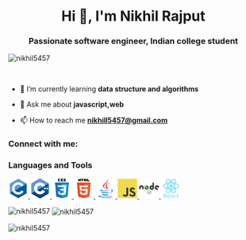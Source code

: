 <h1 align="center">Hi 👋, I'm Nikhil Rajput</h1>
<h3 align="center">Passionate software engineer, Indian college student</h3>

<p align="left"> <img src="https://komarev.com/ghpvc/?username=nikhil5457&label=Profile%20views&color=0e75b6&style=flat" alt="nikhil5457" /> </p>

<p align="left"> <a href="https://twitter.com/" target="blank"><img src="https://img.shields.io/twitter/follow/?logo=twitter&style=for-the-badge" alt="" /></a> </p>

- 🌱 I’m currently learning **data structure and algorithms**

- 💬 Ask me about **javascript,web**

- 📫 How to reach me **nikhill5457@gmail.com**

<h3 align="left">Connect with me:</h3>
<p align="left">
<!-- <a href="https://linkedin.com/in/nikhil rajput" target="blank"><img align="center" src="https://raw.githubusercontent.com/rahuldkjain/github-profile-readme-generator/master/src/images/icons/Social/linked-in-alt.svg" alt="nikhil rajput" height="30" width="40" /></a>
<a href="https://instagram.com/__nikhilrajput___01" target="blank"><img align="center" src="https://raw.githubusercontent.com/rahuldkjain/github-profile-readme-generator/master/src/images/icons/Social/instagram.svg" alt="__nikhilrajput___01" height="30" width="40" /></a>
<a href="https://www.youtube.com/@NikhilRajput-kz2zt" target="blank"><img align="center" src="https://raw.githubusercontent.com/rahuldkjain/github-profile-readme-generator/master/src/images/icons/Social/youtube.svg" alt="nikhilrajput-kz2zt" height="30" width="40" /></a>
<a href="https://www.leetcode.com/nikhil5201" target="blank"><img align="center" src="https://raw.githubusercontent.com/rahuldkjain/github-profile-readme-generator/master/src/images/icons/Social/leet-code.svg" alt="nikhil5201" height="30" width="40" /></a> -->
</p>

<h3 align="left">Languages and Tools</h3>
<p align="left"> <a href="https://www.cprogramming.com/" target="_blank" rel="noreferrer"> <img src="https://raw.githubusercontent.com/devicons/devicon/master/icons/c/c-original.svg" alt="c" width="40" height="40"/> </a> <a href="https://www.w3schools.com/cpp/" target="_blank" rel="noreferrer"> <img src="https://raw.githubusercontent.com/devicons/devicon/master/icons/cplusplus/cplusplus-original.svg" alt="cplusplus" width="40" height="40"/> </a> <a href="https://www.w3schools.com/css/" target="_blank" rel="noreferrer"> <img src="https://raw.githubusercontent.com/devicons/devicon/master/icons/css3/css3-original-wordmark.svg" alt="css3" width="40" height="40"/> </a> <a href="https://www.w3.org/html/" target="_blank" rel="noreferrer"> <img src="https://raw.githubusercontent.com/devicons/devicon/master/icons/html5/html5-original-wordmark.svg" alt="html5" width="40" height="40"/> </a> <a href="https://www.java.com" target="_blank" rel="noreferrer"> <img src="https://raw.githubusercontent.com/devicons/devicon/master/icons/java/java-original.svg" alt="java" width="40" height="40"/> </a> <a href="https://developer.mozilla.org/en-US/docs/Web/JavaScript" target="_blank" rel="noreferrer"> <img src="https://raw.githubusercontent.com/devicons/devicon/master/icons/javascript/javascript-original.svg" alt="javascript" width="40" height="40"/> </a> <a href="https://nodejs.org" target="_blank" rel="noreferrer"> <img src="https://raw.githubusercontent.com/devicons/devicon/master/icons/nodejs/nodejs-original-wordmark.svg" alt="nodejs" width="40" height="40"/> </a> <a href="https://reactjs.org/" target="_blank" rel="noreferrer"> <img src="https://raw.githubusercontent.com/devicons/devicon/master/icons/react/react-original-wordmark.svg" alt="react" width="40" height="40"/> </a> </p>

<p><img align="left" src="https://github-readme-stats.vercel.app/api/top-langs?username=nikhil5457&show_icons=true&locale=en&layout=compact" alt="nikhil5457" /></p>

<p>&nbsp;<img align="center" src="https://github-readme-stats.vercel.app/api?username=nikhil5457&show_icons=true&locale=en" alt="nikhil5457" /></p>

<p><img align="center" src="https://github-readme-streak-stats.herokuapp.com/?user=nikhil5457&" alt="nikhil5457" /></p>
